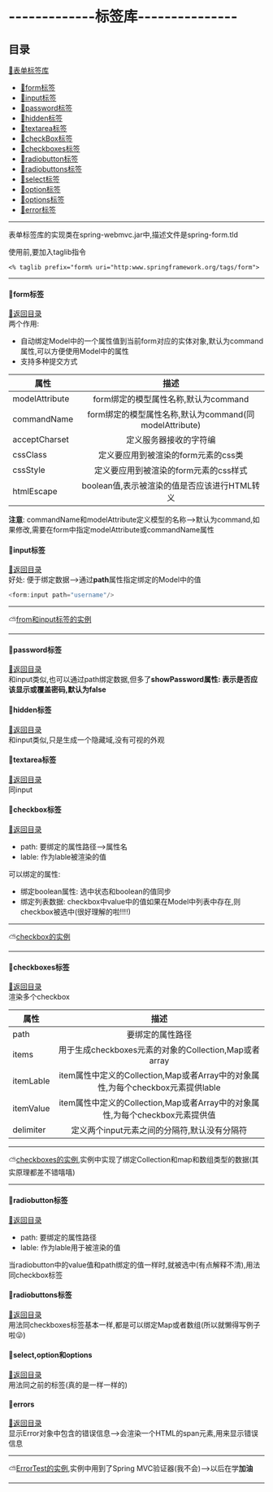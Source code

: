 # -------------标签库---------------
<p id="title"></p>

## 目录
<a href="#">:chestnut:表单标签库</a><br>
+ <a href="#a1">:chestnut:form标签</a><br>
+ <a href="#a2">:chestnut:input标签</a><br>
+ <a href="#a3">:chestnut:password标签</a><br>
+ <a href="#a4">:chestnut:hidden标签</a><br>
+ <a href="#a5">:chestnut:textarea标签</a><br>
+ <a href="#a6">:chestnut:checkBox标签</a><br>
+ <a href="#a7">:chestnut:checkboxes标签</a><br>
+ <a href="#a8">:chestnut:radiobutton标签</a><br>
+ <a href="#a9">:chestnut:radiobuttons标签</a><br>
+ <a href="#a10">:chestnut:select标签</a><br>
+ <a href="#a11">:chestnut:option标签</a><br>
+ <a href="#a12">:chestnut:options标签</a><br>
+ <a href="#a13">:chestnut:error标签</a><br>

------------------------
表单标签库的实现类在spring-webmvc.jar中,描述文件是spring-form.tld

使用前,要加入taglib指令
```
<% taglib prefix="form% uri="http:www.springframework.org/tags/form">
```
---------------------

<p id="a1"></p>

#### :herb:form标签
<a href="#title">:palm_tree:返回目录</a><br>
两个作用:
+ 自动绑定Model中的一个属性值到当前form对应的实体对象,默认为command属性,可以方便使用Model中的属性
+ 支持多种提交方式

属性|描述
---|:--:
modelAttribute|form绑定的模型属性名称,默认为command
commandName|form绑定的模型属性名称,默认为command(同modelAttribute)
acceptCharset|定义服务器接收的字符编
cssClass|定义要应用到被渲染的form元素的css类
cssStyle|定义要应用到被渲染的form元素的css样式
htmlEscape|boolean值,表示被渲染的值是否应该进行HTML转义

**注意**: commandName和modelAttribute定义模型的名称-->默认为command,如果修改,需要在form中指定modelAttribute或commandName属性
<p id="a2"></p>

#### :herb:input标签
<a href="#title">:palm_tree:返回目录</a><br>
好处: 便于绑定数据-->通过**path**属性指定绑定的Model中的值
```Java
<form:input path="username"/>
```
--------------------------
:partly_sunny:<a href="FormTest">from和input标签的实例</a>

--------------------------
<p id="a3"></p>

#### :herb:password标签
<a href="#title">:palm_tree:返回目录</a><br>
和input类似,也可以通过path绑定数据,但多了**showPassword属性: 表示是否应该显示或覆盖密码,默认为false**
<p id="a4"></p>

#### :herb:hidden标签
<a href="#title">:palm_tree:返回目录</a><br>
和input类似,只是生成一个隐藏域,没有可视的外观
<p id="a5"></p>

#### :herb:textarea标签
<a href="#title">:palm_tree:返回目录</a><br>
同input
<p id="a6"></p>

#### :herb:checkbox标签
<a href="#title">:palm_tree:返回目录</a><br>
+ path: 要绑定的属性路径-->属性名
+ lable: 作为lable被渲染的值

可以绑定的属性:
+ 绑定boolean属性: 选中状态和boolean的值同步
+ 绑定列表数据: checkbox中value中的值如果在Model中列表中存在,则checkbox被选中(很好理解的啦!!!!)
------------------
:partly_sunny:<a href="CheckboxForm">checkbox的实例</a>

------------------
<p id="a7"></p>

#### :herb:checkboxes标签
<a href="#title">:palm_tree:返回目录</a><br>
渲染多个checkbox

属性|描述
---|:--:
path|要绑定的属性路径
items|用于生成checkboxes元素的对象的Collection,Map或者array
itemLable|item属性中定义的Collection,Map或者Array中的对象属性,为每个checkbox元素提供lable
itemValue|item属性中定义的Collection,Map或者Array中的对象属性,为每个checkbox元素提供值
delimiter|定义两个input元素之间的分隔符,默认没有分隔符

---------------------------------
:partly_sunny:<a href="CheckboxForm">checkboxes的实例</a>,实例中实现了绑定Collection和map和数组类型的数据(其实原理都差不错嘻嘻)

---------------------------------
<p id="a8"></p>

#### :herb:radiobutton标签
<a href="#title">:palm_tree:返回目录</a><br>
+ path: 要绑定的属性路径
+ lable: 作为lable用于被渲染的值

当radiobutton中的value值和path绑定的值一样时,就被选中(有点解释不清),用法同checkbox标签
<p id="a9"></p>

#### :herb:radiobuttons标签
<a href="#title">:palm_tree:返回目录</a><br>
用法同checkboxes标签基本一样,都是可以绑定Map或者数组(所以就懒得写例子啦:stuck_out_tongue_winking_eye:)
<p id="a10"></p>

#### :herb:select,option和options
<a href="#title">:palm_tree:返回目录</a><br>
用法同之前的标签(真的是一样一样的)
<p id="a13"></p>

#### :herb:errors
<a href="#title">:palm_tree:返回目录</a><br>
显示Error对象中包含的错误信息-->会渲染一个HTML的span元素,用来显示错误信息

------------------------------------------
:partly_sunny:<a href="ErrorTest">ErrorTest的实例</a>,实例中用到了Spring MVC验证器(我不会)-->以后在学**加油**

------------------------------------------

